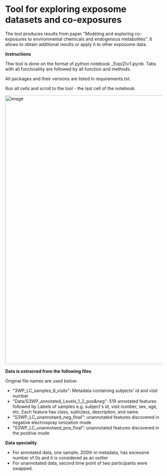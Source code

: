 # Tool for exploring exposome datasets and co-exposures

The tool produces results from paper "Modeling and exploring co-exposures to environmental chemicals and endogenous metabolites". It allows to obtain additional results or apply it to other exposome data.

**Instructions**

Thw tool is done on the format of python notebook _Exp(2)_v1.ipynb_. Tabs with all functioaliity are followed by all function and methods.

All packages and their versions are listed in requirements.txt.

Run all cells and scroll to the tool - the last cell of the notebook.

<img width="967" height="860" alt="image" src="https://github.com/user-attachments/assets/1ef51b19-0580-41ea-927e-8ef3b0c8929f" />


**Data is extracred from the following files**


Original file names are used below:
- "3WP_LC_samples_6_visits": Metadata containing subjects' id and visit number
- "Data/S3WP_annotated_Levels_1_2_pos&neg": 519 annotated features followed by Labels of samples e.g. subject's id, visit number, sex, age, etc. Each feature has class, sublclass, description, and name.
- "S3WP_LC_unannotaed_neg_final": unannotated features discovered in negative electrospray ionization mode
-  "S3WP_LC_unannotaed_pos_final": unannotated features discovered in the positive mode

**Data speciality**
- For annotated data, one sample, 200th in metadata, has excessive number of 0s and it is considered as an outlier
- For unannotated data, second time point of two participants were swapped.
